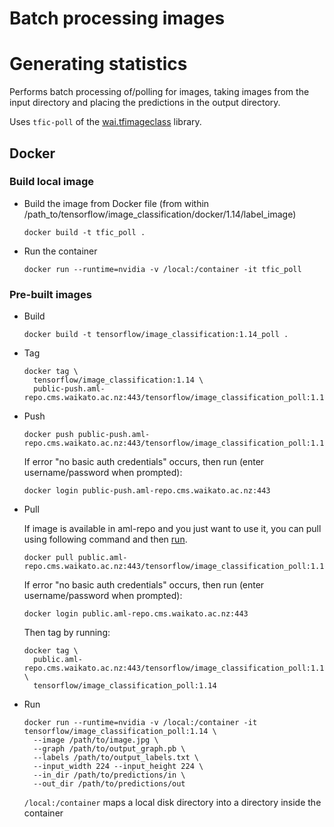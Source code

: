 # Batch processing images

# Generating statistics

Performs batch processing of/polling for images, taking images from the input directory
and placing the predictions in the output directory.

Uses `tfic-poll` of the [wai.tfimageclass](https://pypi.org/project/wai.tfimageclass/)
library.

## Docker

### Build local image

* Build the image from Docker file (from within /path_to/tensorflow/image_classification/docker/1.14/label_image)

  ```commandline
  docker build -t tfic_poll .
  ```

* Run the container

  ```commandline
  docker run --runtime=nvidia -v /local:/container -it tfic_poll
  ```

### Pre-built images

* Build

  ```commandline
  docker build -t tensorflow/image_classification:1.14_poll .
  ```
  
* Tag

  ```commandline
  docker tag \
    tensorflow/image_classification:1.14 \
    public-push.aml-repo.cms.waikato.ac.nz:443/tensorflow/image_classification_poll:1.14
  ```
  
* Push

  ```commandline
  docker push public-push.aml-repo.cms.waikato.ac.nz:443/tensorflow/image_classification_poll:1.14
  ```
  If error "no basic auth credentials" occurs, then run (enter username/password when prompted):
  
  ```commandline
  docker login public-push.aml-repo.cms.waikato.ac.nz:443
  ```
  
* Pull

  If image is available in aml-repo and you just want to use it, you can pull using following command and then [run](#run).

  ```commandline
  docker pull public.aml-repo.cms.waikato.ac.nz:443/tensorflow/image_classification_poll:1.14
  ```
  If error "no basic auth credentials" occurs, then run (enter username/password when prompted):
  
  ```commandline
  docker login public.aml-repo.cms.waikato.ac.nz:443
  ```
  Then tag by running:
  
  ```commandline
  docker tag \
    public.aml-repo.cms.waikato.ac.nz:443/tensorflow/image_classification_poll:1.14 \
    tensorflow/image_classification_poll:1.14
  ```

* <a name="run">Run</a>

  ```commandline
  docker run --runtime=nvidia -v /local:/container -it tensorflow/image_classification_poll:1.14 \
    --image /path/to/image.jpg \
    --graph /path/to/output_graph.pb \
    --labels /path/to/output_labels.txt \
    --input_width 224 --input_height 224 \
    --in_dir /path/to/predictions/in \ 
    --out_dir /path/to/predictions/out 
  ```
  `/local:/container` maps a local disk directory into a directory inside the container


